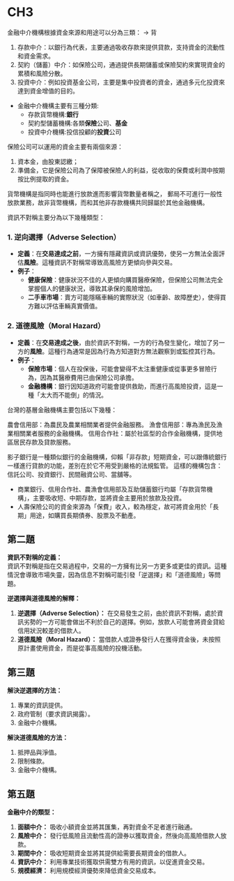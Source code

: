 # CH3

金融中介機構根據資金來源和用途可以分為三類： -> 背  
1. 存款中介：以銀行為代表，主要通過吸收存款來提供貸款，支持資金的流動性和資金需求。
2. 契約（儲蓄）中介：如保險公司，通過提供長期儲蓄或保險契約來實現資金的累積和風險分散。
3. 投資中介：例如投資基金公司，主要是集中投資者的資金，通過多元化投資來達到資金增值的目的。
- 金融中介機構主要有三種分類:
   - 存款貨幣機構:**銀行**  
   - 契約型儲蓄機構:各類**保險**公司、**基金**  
   - 投資中介機構:投信投顧的**投資**公司  

保險公司可以運用的資金主要有兩個來源：
1. 資本金，由股東認繳；
2. 準備金，它是保險公司為了保障被保險人的利益，從收取的保費或利潤中按期按比例提取的資金。

貨幣機構是指同時也能進行放款進而影響貨幣數量者稱之，
郵局不可進行一般性放款業務，故非貨幣機構，而和其他非存款機構共同歸屬於其他金融機構。



資訊不對稱主要分為以下幾種類型：
### 1. **逆向選擇（Adverse Selection）**
   - **定義**：在**交易達成之前**，一方擁有隱藏資訊或資訊優勢，使另一方無法全面評估**風險**。這種資訊不對稱常導致高風險方更傾向參與交易。
   - **例子**：
     - **健康保險**：健康狀況不佳的人更傾向購買醫療保險，但保險公司無法完全掌握個人的健康狀況，導致其承保的風險增加。
     - **二手車市場**：賣方可能隱瞞車輛的實際狀況（如車齡、故障歷史），使得買方難以評估車輛真實價值。

### 2. **道德風險（Moral Hazard）**
   - **定義**：在**交易達成之後**，由於資訊不對稱，一方的行為發生變化，增加了另一方的**風險**。這種行為通常是因為行為方知道對方無法觀察到或監控其行為。
   - **例子**：
     - **保險市場**：個人在投保後，可能會變得不太注重健康或從事更多冒險行為，因為其醫療費用已由保險公司承擔。
     - **金融機構**：銀行因知道政府可能會提供救助，而進行高風險投資，這是一種「太大而不能倒」的情況。



台灣的基層金融機構主要包括以下幾種：

農會信用部：為農民及農業相關業者提供金融服務。
漁會信用部：專為漁民及漁業相關業者服務的金融機構。
信用合作社：屬於社區型的合作金融機構，提供地區居民存款及貸款服務。


影子銀行是一種類似銀行的金融機構，仰賴「非存款」短期資金，可以跟傳統銀行一樣進行貸款的功能，差別在於它不用受到嚴格的法規監管。
這樣的機構包含：信託公司、投資銀行、民間融資公司、當舖等。

- 商業銀行、信用合作社、農漁會信用部及互助儲蓄銀行均屬「存款貨幣機構」，主要吸收短、中期存款，並將資金主要用於放款及投資。  
- 人壽保險公司的資金來源為「保費」收入，較為穩定，故可將資金用於「長期」用途，如購買長期債券、股票及不動產。  

## 第二題
**資訊不對稱的定義：**  
資訊不對稱是指在交易過程中，交易的一方擁有比另一方更多或更佳的資訊。這種情況會導致市場失靈，因為信息不對稱可能引發「逆選擇」和「道德風險」等問題。

**逆選擇與道德風險的解釋：**
1. **逆選擇（Adverse Selection）：** 在交易發生之前，由於資訊不對稱，處於資訊劣勢的一方可能會做出不利於自己的選擇。例如，放款人可能會將資金貸給信用狀況較差的借款人。
2. **道德風險（Moral Hazard）：** 當借款人或證券發行人在獲得資金後，未按照原計畫使用資金，而是從事高風險的投機活動。

## 第三題
**解決逆選擇的方法：**
1. 專業的資訊提供。
2. 政府管制（要求資訊揭露）。
3. 金融中介機構。

**解決道德風險的方法：**
1. 抵押品與淨值。
2. 限制條款。
3. 金融中介機構。

## 第五題
**金融中介的類型：**
1. **面額中介：** 吸收小額資金並將其匯集，再對資金不足者進行融通。
2. **風險中介：** 發行低風險且流動性高的證券以獲取資金，然後向高風險借款人放款。
3. **期間中介：** 吸收短期資金並將其提供給需要長期資金的借款人。
4. **資訊中介：** 利用專業技術獲取供需雙方有用的資訊，以促進資金交易。
5. **規模經濟：** 利用規模經濟優勢來降低資金交易成本。
